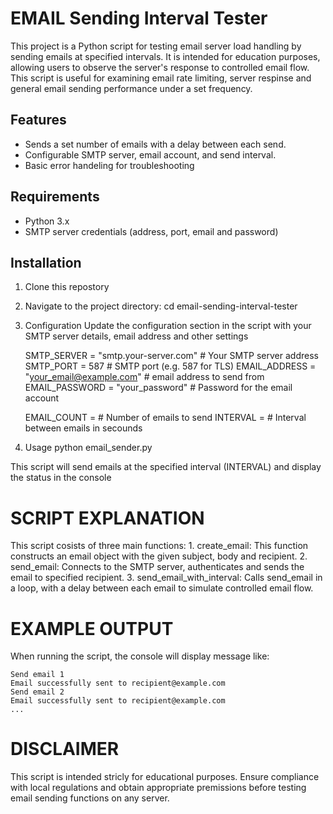 # EMAIL Sending Interval Tester

This project is a Python script for testing email server load handling by sending emails at specified intervals.
It is intended for education purposes, allowing users to observe the server's response to controlled email flow. This script is useful for examining email rate limiting, server respinse and general email sending performance under a set frequency.

## Features

- Sends a set number of emails with a delay between each send.
- Configurable SMTP server, email account, and send interval.
- Basic error handeling for troubleshooting

## Requirements 

- Python 3.x
- SMTP server credentials (address, port, email and password)

## Installation

1. Clone this repostory
2. Navigate to the project directory:
    cd email-sending-interval-tester
3. Configuration
    Update the configuration section  in the script with your SMTP server details, email address and other settings

    SMTP_SERVER = "smtp.your-server.com" # Your SMTP server address
    SMTP_PORT = 587 # SMTP port (e.g. 587 for TLS)
    EMAIL_ADDRESS = "your_email@example.com" # email address to send from
    EMAIL_PASSWORD = "your_password" # Password for the email account

    EMAIL_COUNT = # Number of emails to send
    INTERVAL = # Interval between emails in secounds

4. Usage 
    python email_sender.py

This script will send emails at the specified interval (INTERVAL) and display the status in the console

# SCRIPT EXPLANATION

This script cosists of three main functions:
    1. create_email: This function constructs an email object with the given subject, body and recipient.
    2. send_email: Connects to the SMTP server, authenticates and sends the email to specified recipient.
    3. send_email_with_interval: Calls send_email in a loop, with a delay between each email to simulate controlled email flow.

# EXAMPLE OUTPUT

When running the script, the console will display message like: 

    Send email 1
    Email successfully sent to recipient@example.com
    Send email 2
    Email successfully sent to recipient@example.com
    ...

# DISCLAIMER

This script is intended stricly for educational purposes. Ensure compliance with local regulations and obtain appropriate premissions before testing email sending functions on any server.
